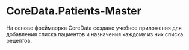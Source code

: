 # CoreData.Patients-Master
На основе фреймворка CoreData создано учебное приложения для добавления списка пациентов и назначения каждому из них списка рецептов.
